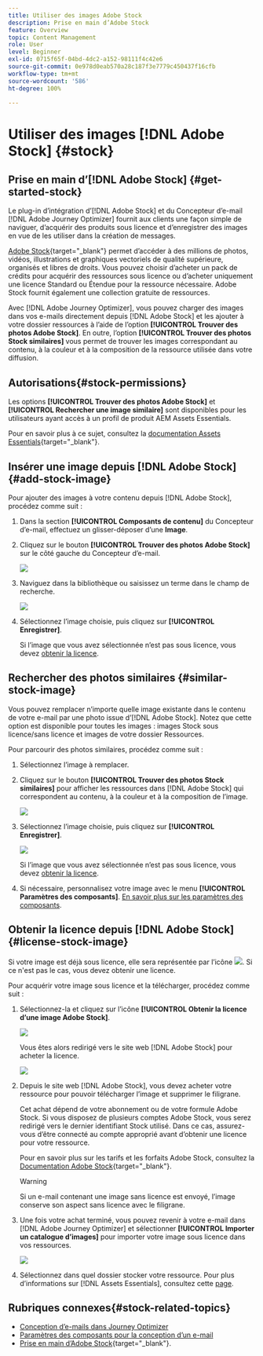 ```yaml
---
title: Utiliser des images Adobe Stock
description: Prise en main d’Adobe Stock
feature: Overview
topic: Content Management
role: User
level: Beginner
exl-id: 0715f65f-04bd-4dc2-a152-98111f4c42e6
source-git-commit: 0e978d0eab570a28c187f3e7779c450437f16cfb
workflow-type: tm+mt
source-wordcount: '586'
ht-degree: 100%

---
```


# Utiliser des images [!DNL Adobe Stock] {#stock}

## Prise en main d’[!DNL Adobe Stock] {#get-started-stock}

Le plug-in d’intégration d’[!DNL Adobe Stock] et du Concepteur d’e-mail [!DNL Adobe Journey Optimizer] fournit aux clients une façon simple de naviguer, d’acquérir des produits sous licence et d’enregistrer des images en vue de les utiliser dans la création de messages.

[Adobe Stock](https://helpx.adobe.com/stock/get-started.html){target=&quot;_blank&quot;} permet d’accéder à des millions de photos, vidéos, illustrations et graphiques vectoriels de qualité supérieure, organisés et libres de droits. Vous pouvez choisir d’acheter un pack de crédits pour acquérir des ressources sous licence ou d’acheter uniquement une licence Standard ou Étendue pour la ressource nécessaire. Adobe Stock fournit également une collection gratuite de ressources.

Avec [!DNL Adobe Journey Optimizer], vous pouvez charger des images dans vos e-mails directement depuis [!DNL Adobe Stock] et les ajouter à votre dossier ressources à l’aide de l’option **[!UICONTROL Trouver des photos Adobe Stock]**. En outre, l’option **[!UICONTROL Trouver des photos Stock similaires]** vous permet de trouver les images correspondant au contenu, à la couleur et à la composition de la ressource utilisée dans votre diffusion.

## Autorisations{#stock-permissions}

Les options **[!UICONTROL Trouver des photos Adobe Stock]** et **[!UICONTROL Rechercher une image similaire]** sont disponibles pour les utilisateurs ayant accès à un profil de produit AEM Assets Essentials.

Pour en savoir plus à ce sujet, consultez la [documentation Assets Essentials](https://experienceleague.adobe.com/docs/experience-manager-assets-essentials/help/get-started-admins/deploy-administer.html?lang=fr#add-users-to-essentials){target=&quot;_blank&quot;}.

## Insérer une image depuis [!DNL Adobe Stock] {#add-stock-image}

Pour ajouter des images à votre contenu depuis [!DNL Adobe Stock], procédez comme suit :

1. Dans la section **[!UICONTROL Composants de contenu]** du Concepteur d’e-mail, effectuez un glisser-déposer d’une **Image**.

1. Cliquez sur le bouton **[!UICONTROL Trouver des photos Adobe Stock]** sur le côté gauche du Concepteur d’e-mail.

   ![](assets/stock-find-photos.png)

1. Naviguez dans la bibliothèque ou saisissez un terme dans le champ de recherche.

   ![](assets/stock-select-from-lib.png)

1. Sélectionnez l’image choisie, puis cliquez sur **[!UICONTROL Enregistrer]**.

   Si l’image que vous avez sélectionnée n’est pas sous licence, vous devez [obtenir la licence](#license-stock-image).


## Rechercher des photos similaires {#similar-stock-image}

Vous pouvez remplacer n’importe quelle image existante dans le contenu de votre e-mail par une photo issue d’[!DNL Adobe Stock]. Notez que cette option est disponible pour toutes les images : images Stock sous licence/sans licence et images de votre dossier Ressources.

Pour parcourir des photos similaires, procédez comme suit :

1. Sélectionnez l’image à remplacer.
1. Cliquez sur le bouton **[!UICONTROL Trouver des photos Stock similaires]** pour afficher les ressources dans [!DNL Adobe Stock] qui correspondent au contenu, à la couleur et à la composition de l’image.

   ![](assets/stock-similar.png)

1. Sélectionnez l’image choisie, puis cliquez sur **[!UICONTROL Enregistrer]**.

   ![](assets/stock-similar-results.png)

   Si l’image que vous avez sélectionnée n’est pas sous licence, vous devez [obtenir la licence](#license-stock-image).

1. Si nécessaire, personnalisez votre image avec le menu **[!UICONTROL Paramètres des composants]**. [En savoir plus sur les paramètres des composants](content-components.md).

## Obtenir la licence depuis [!DNL Adobe Stock] {#license-stock-image}

Si votre image est déjà sous licence, elle sera représentée par l’icône ![](assets/stock_10.png). Si ce n&#39;est pas le cas, vous devez obtenir une licence.

Pour acquérir votre image sous licence et la télécharger, procédez comme suit :

1. Sélectionnez-la et cliquez sur l’icône **[!UICONTROL Obtenir la licence d’une image Adobe Stock]**.

   ![](assets/stock-license-icon.png)

   Vous êtes alors redirigé vers le site web [!DNL Adobe Stock] pour acheter la licence.

   ![](assets/stock-license-photo.png)

1. Depuis le site web [!DNL Adobe Stock], vous devez acheter votre ressource pour pouvoir télécharger l’image et supprimer le filigrane.

   Cet achat dépend de votre abonnement ou de votre formule Adobe Stock. Si vous disposez de plusieurs comptes Adobe Stock, vous serez redirigé vers le dernier identifiant Stock utilisé. Dans ce cas, assurez-vous d’être connecté au compte approprié avant d’obtenir une licence pour votre ressource.

   Pour en savoir plus sur les tarifs et les forfaits Adobe Stock, consultez la [Documentation Adobe Stock](https://stock.adobe.com/plans){target=&quot;_blank&quot;}.

   >[!WARNING]
   > Si un e-mail contenant une image sans licence est envoyé, l’image conserve son aspect sans licence avec le filigrane.

1. Une fois votre achat terminé, vous pouvez revenir à votre e-mail dans [!DNL Adobe Journey Optimizer] et sélectionner **[!UICONTROL Importer un catalogue d’images]** pour importer votre image sous licence dans vos ressources.

   ![](assets/stock_6.png)

1. Sélectionnez dans quel dossier stocker votre ressource. Pour plus d’informations sur [!DNL Assets Essentials], consultez cette [page](assets-essentials.md#get-started-assets-essentials).

## Rubriques connexes{#stock-related-topics}

* [Conception d’e-mails dans Journey Optimizer](design-emails.md)
* [Paramètres des composants pour la conception d’un e-mail](content-components.md)
* [Prise en main d’Adobe Stock](https://helpx.adobe.com/stock/get-started.html){target=&quot;_blank&quot;}.

